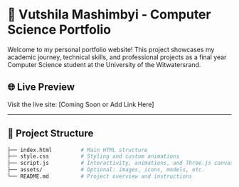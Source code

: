 # 💼 Vutshila Mashimbyi - Computer Science Portfolio

Welcome to my personal portfolio website! This project showcases my academic journey, technical skills, and professional projects as a final year Computer Science student at the University of the Witwatersrand.

## 🌐 Live Preview

Visit the live site: [Coming Soon or Add Link Here]

---

## 📁 Project Structure

```bash
├── index.html         # Main HTML structure
├── style.css          # Styling and custom animations
├── script.js          # Interactivity, animations, and Three.js canvas logic
├── assets/            # Optional: images, icons, models, etc.
└── README.md          # Project overview and instructions

```
